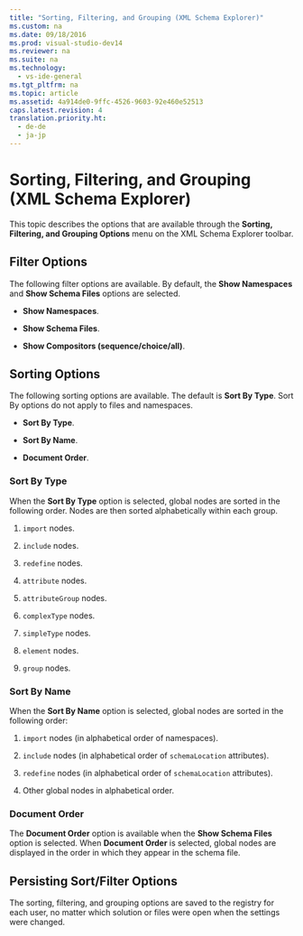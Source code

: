 ```yaml
---
title: "Sorting, Filtering, and Grouping (XML Schema Explorer)"
ms.custom: na
ms.date: 09/18/2016
ms.prod: visual-studio-dev14
ms.reviewer: na
ms.suite: na
ms.technology: 
  - vs-ide-general
ms.tgt_pltfrm: na
ms.topic: article
ms.assetid: 4a914de0-9ffc-4526-9603-92e460e52513
caps.latest.revision: 4
translation.priority.ht: 
  - de-de
  - ja-jp
---
```

# Sorting, Filtering, and Grouping (XML Schema Explorer)
This topic describes the options that are available through the **Sorting, Filtering, and Grouping Options** menu on the XML Schema Explorer toolbar.  
  
## Filter Options  
 The following filter options are available. By default, the **Show Namespaces** and **Show Schema Files** options are selected.  
  
-   **Show Namespaces**.  
  
-   **Show Schema Files**.  
  
-   **Show Compositors (sequence/choice/all)**.  
  
## Sorting Options  
 The following sorting options are available. The default is **Sort By Type**. Sort By options do not apply to files and namespaces.  
  
-   **Sort By Type**.  
  
-   **Sort By Name**.  
  
-   **Document Order**.  
  
### Sort By Type  
 When the **Sort By Type** option is selected, global nodes are sorted in the following order. Nodes are then sorted alphabetically within each group.  
  
1.  `import` nodes.  
  
2.  `include` nodes.  
  
3.  `redefine` nodes.  
  
4.  `attribute` nodes.  
  
5.  `attributeGroup` nodes.  
  
6.  `complexType` nodes.  
  
7.  `simpleType` nodes.  
  
8.  `element` nodes.  
  
9. `group` nodes.  
  
### Sort By Name  
 When the **Sort By Name** option is selected, global nodes are sorted in the following order:  
  
1.  `import` nodes (in alphabetical order of namespaces).  
  
2.  `include` nodes (in alphabetical order of `schemaLocation` attributes).  
  
3.  `redefine` nodes (in alphabetical order of `schemaLocation` attributes).  
  
4.  Other global nodes in alphabetical order.  
  
### Document Order  
 The **Document Order** option is available when the **Show Schema Files** option is selected. When **Document Order** is selected, global nodes are displayed in the order in which they appear in the schema file.  
  
## Persisting Sort/Filter Options  
 The sorting, filtering, and grouping options are saved to the registry for each user, no matter which solution or files were open when the settings were changed.